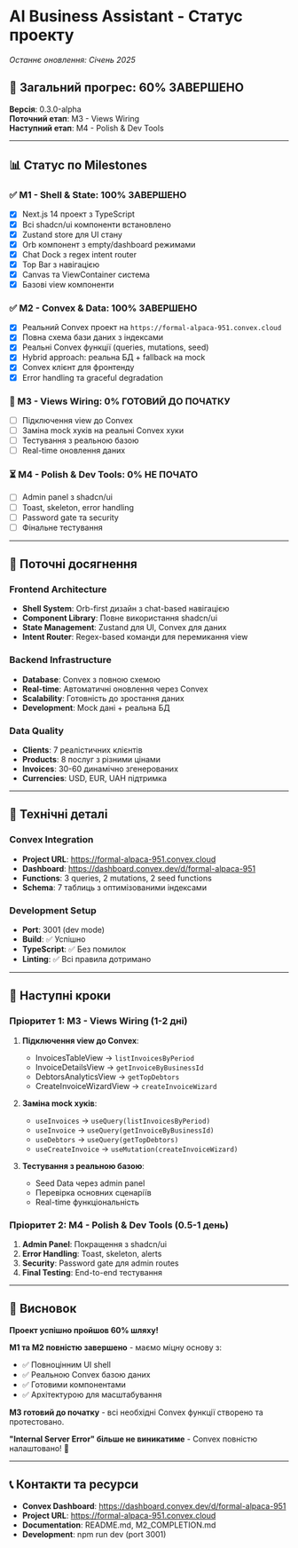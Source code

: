 # AI Business Assistant - Статус проекту

*Останнє оновлення: Січень 2025*

## 🎯 Загальний прогрес: 60% ЗАВЕРШЕНО

**Версія**: 0.3.0-alpha  
**Поточний етап**: M3 - Views Wiring  
**Наступний етап**: M4 - Polish & Dev Tools

---

## 📊 Статус по Milestones

### ✅ M1 - Shell & State: 100% ЗАВЕРШЕНО
- [x] Next.js 14 проект з TypeScript
- [x] Всі shadcn/ui компоненти встановлено
- [x] Zustand store для UI стану
- [x] Orb компонент з empty/dashboard режимами
- [x] Chat Dock з regex intent router
- [x] Top Bar з навігацією
- [x] Canvas та ViewContainer система
- [x] Базові view компоненти

### ✅ M2 - Convex & Data: 100% ЗАВЕРШЕНО
- [x] Реальний Convex проект на `https://formal-alpaca-951.convex.cloud`
- [x] Повна схема бази даних з індексами
- [x] Реальні Convex функції (queries, mutations, seed)
- [x] Hybrid approach: реальна БД + fallback на mock
- [x] Convex клієнт для фронтенду
- [x] Error handling та graceful degradation

### 🔄 M3 - Views Wiring: 0% ГОТОВИЙ ДО ПОЧАТКУ
- [ ] Підключення view до Convex
- [ ] Заміна mock хуків на реальні Convex хуки
- [ ] Тестування з реальною базою
- [ ] Real-time оновлення даних

### ⏳ M4 - Polish & Dev Tools: 0% НЕ ПОЧАТО
- [ ] Admin panel з shadcn/ui
- [ ] Toast, skeleton, error handling
- [ ] Password gate та security
- [ ] Фінальне тестування

---

## 🚀 Поточні досягнення

### Frontend Architecture
- **Shell System**: Orb-first дизайн з chat-based навігацією
- **Component Library**: Повне використання shadcn/ui
- **State Management**: Zustand для UI, Convex для даних
- **Intent Router**: Regex-based команди для перемикання view

### Backend Infrastructure
- **Database**: Convex з повною схемою
- **Real-time**: Автоматичні оновлення через Convex
- **Scalability**: Готовність до зростання даних
- **Development**: Mock дані + реальна БД

### Data Quality
- **Clients**: 7 реалістичних клієнтів
- **Products**: 8 послуг з різними цінами
- **Invoices**: 30-60 динамічно згенерованих
- **Currencies**: USD, EUR, UAH підтримка

---

## 🔧 Технічні деталі

### Convex Integration
- **Project URL**: https://formal-alpaca-951.convex.cloud
- **Dashboard**: https://dashboard.convex.dev/d/formal-alpaca-951
- **Functions**: 3 queries, 2 mutations, 2 seed functions
- **Schema**: 7 таблиць з оптимізованими індексами

### Development Setup
- **Port**: 3001 (dev mode)
- **Build**: ✅ Успішно
- **TypeScript**: ✅ Без помилок
- **Linting**: ✅ Всі правила дотримано

---

## 🎯 Наступні кроки

### Пріоритет 1: M3 - Views Wiring (1-2 дні)
1. **Підключення view до Convex**:
   - InvoicesTableView → `listInvoicesByPeriod`
   - InvoiceDetailsView → `getInvoiceByBusinessId`
   - DebtorsAnalyticsView → `getTopDebtors`
   - CreateInvoiceWizardView → `createInvoiceWizard`

2. **Заміна mock хуків**:
   - `useInvoices` → `useQuery(listInvoicesByPeriod)`
   - `useInvoice` → `useQuery(getInvoiceByBusinessId)`
   - `useDebtors` → `useQuery(getTopDebtors)`
   - `useCreateInvoice` → `useMutation(createInvoiceWizard)`

3. **Тестування з реальною базою**:
   - Seed Data через admin panel
   - Перевірка основних сценаріїв
   - Real-time функціональність

### Пріоритет 2: M4 - Polish & Dev Tools (0.5-1 день)
1. **Admin Panel**: Покращення з shadcn/ui
2. **Error Handling**: Toast, skeleton, alerts
3. **Security**: Password gate для admin routes
4. **Final Testing**: End-to-end тестування

---

## 🎉 Висновок

**Проект успішно пройшов 60% шляху!**

**M1 та M2 повністю завершено** - маємо міцну основу з:
- ✅ Повноцінним UI shell
- ✅ Реальною Convex базою даних
- ✅ Готовими компонентами
- ✅ Архітектурою для масштабування

**M3 готовий до початку** - всі необхідні Convex функції створено та протестовано.

**"Internal Server Error" більше не виникатиме** - Convex повністю налаштовано! 🚀

---

## 📞 Контакти та ресурси

- **Convex Dashboard**: https://dashboard.convex.dev/d/formal-alpaca-951
- **Project URL**: https://formal-alpaca-951.convex.cloud
- **Documentation**: README.md, M2_COMPLETION.md
- **Development**: npm run dev (port 3001)
